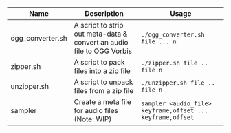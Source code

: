 | Name | Description | Usage |
| ---- | ----------- | ----- |
| ogg_converter.sh | A script to strip out meta-data & convert an audio file to OGG Vorbis | `./ogg_converter.sh file ... n` |
| zipper.sh | A script to pack files into a zip file | `./zipper.sh file .. file n` |
| unzipper.sh | A script to unpack files from a zip file | `./unzipper.sh file .. file n` |
| sampler | Create a meta file for audio files (Note: WIP) | `sampler <audio_file> keyframe,offset ... keyframe,offset` |

